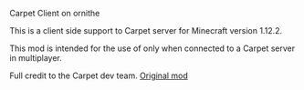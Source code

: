 Carpet Client on ornithe

This is a client side support to Carpet server for Minecraft version 1.12.2.

This mod is intended for the use of only when connected to a Carpet server in multiplayer.

Full credit to the Carpet dev team.
[Original mod](https://github.com/X-com/CarpetClient)
